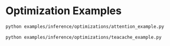 # Optimization Examples

```bash
python examples/inference/optimizations/attention_example.py
```

```bash
python examples/inference/optimizations/teacache_example.py
```
